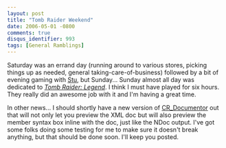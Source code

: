 ```yaml
---
layout: post
title: "Tomb Raider Weekend"
date: 2006-05-01 -0800
comments: true
disqus_identifier: 993
tags: [General Ramblings]
---
```

Saturday was an errand day (running around to various stores, picking
things up as needed, general taking-care-of-business) followed by a bit
of evening gaming with [Stu](http://www.stuartthompson.net), but
Sunday... Sunday almost all day was dedicated to [*Tomb Raider:
Legend*](http://www.amazon.com/exec/obidos/ASIN/B000A0XSN6/mhsvortex). I
think I must have played for six hours. They really did an awesome job
with it and I'm having a great time.

 In other news... I should shortly have a new version of
[CR\_Documentor](/archive/2004/11/15/cr_documentor-the-documentor-plug-in-for-dxcore.aspx)
out that will not only let you preview the XML doc but will also preview
the member syntax box inline with the doc, just like the NDoc output.
I've got some folks doing some testing for me to make sure it doesn't
break anything, but that should be done soon. I'll keep you posted.
